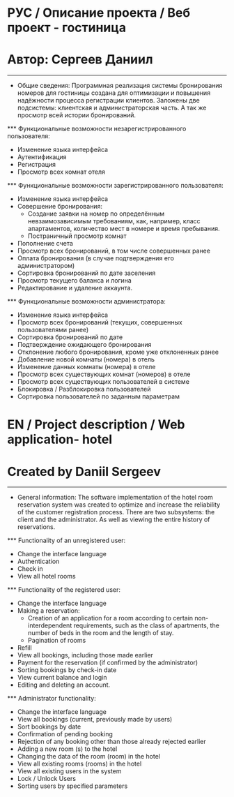 # РУС / Описание проекта / Веб проект - гостиница
# Автор: Сергеев Даниил
-------------------------------------------------------

* Общие сведения:
Программная реализация системы бронирования номеров для гостиницы создана для оптимизации и повышения надёжности процесса регистрации клиентов. 
Заложены две подсистемы: клиентская и администраторская часть. А так же просмотр всей истории бронирований.

*** Функциональные возможности незарегистрированного пользователя:
- Изменение языка интерфейса
- Аутентификация
- Регистрация
- Просмотр всех комнат отеля 

*** Функциональные возможности зарегистрированного пользователя:
- Изменение языка интерфейса
- Совершение бронирования:
     - Создание заявки на номер по определённым невзаимозависимым требованиям, как, например, класс апартаментов, количество мест в номере и время пребывания.
     - Постраничный просмотр комнат
- Пополнение счета
- Просмотр всех бронирований, в том числе совершенных ранее
- Оплата бронирования (в случае подтверждения его администратором)
- Сортировка бронирований по дате заселения
- Просмотр текущего баланса и логина
- Редактирование и удаление аккаунта. 

*** Функциональные возможности администратора:
- Изменение языка интерфейса
- Просмотр всех бронирований (текущих, совершенных пользователями ранее)
- Сортировка бронирований по дате
- Подтверждение ожидающего бронирования
- Отклонение любого бронирования, кроме уже отклоненных ранее
- Добавление новой комнаты (номера) в отель
- Изменение данных комнаты (номера) в отеле
- Просмотр всех существующих комнат (номеров) в отеле
- Просмотр всех существующих пользователей в системе
- Блокировка / Разблокировка пользователей
- Сортировка пользователей по заданным параметрам

# EN / Project description / Web application- hotel
# Created by Daniil Sergeev
--------------------------------------------------------
* General information:
The software implementation of the hotel room reservation system was created to optimize and increase the reliability of the customer registration process.
There are two subsystems: the client and the administrator. As well as viewing the entire history of reservations.

*** Functionality of an unregistered user:
- Change the interface language
- Authentication
- Check in
- View all hotel rooms

*** Functionality of the registered user:
- Change the interface language
- Making a reservation:
     - Creation of an application for a room according to certain non-interdependent requirements, such as the class of apartments, the number of beds in the room and the length of stay.
     - Pagination of rooms
- Refill
- View all bookings, including those made earlier
- Payment for the reservation (if confirmed by the administrator)
- Sorting bookings by check-in date
- View current balance and login
- Editing and deleting an account.

*** Administrator functionality:
- Change the interface language
- View all bookings (current, previously made by users)
- Sort bookings by date
- Confirmation of pending booking
- Rejection of any booking other than those already rejected earlier
- Adding a new room (s) to the hotel
- Changing the data of the room (room) in the hotel
- View all existing rooms (rooms) in the hotel
- View all existing users in the system
- Lock / Unlock Users
- Sorting users by specified parameters
